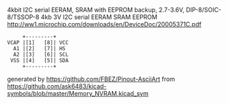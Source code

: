 4kbit I2C serial EERAM, SRAM with EEPROM backup, 2.7-3.6V, DIP-8/SOIC-8/TSSOP-8
4kb 3V I2C serial EERAM SRAM EEPROM
http://ww1.microchip.com/downloads/en/DeviceDoc/20005371C.pdf


	     +---------+
	VCAP |[1]   [8]| VCC
	  A1 |[2]   [7]| HS
	  A2 |[3]   [6]| SCL
	 VSS |[4]   [5]| SDA
	     +---------+


generated by https://github.com/FBEZ/Pinout-AsciiArt from https://github.com/ask6483/kicad-symbols/blob/master/Memory_NVRAM.kicad_sym